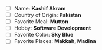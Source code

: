  - [ ] Name:                   **Kashif Akram**
 - [ ] Country of Origin: **Pakistan**
 - [ ] Favorite Meal:      **Mutton**
 - [ ] Hobby:                 **Software Development**
 - [ ] Favorite Color:                 **Sky Blue**
 - [ ] Favorite Places:                 **Makkah, Madina**
